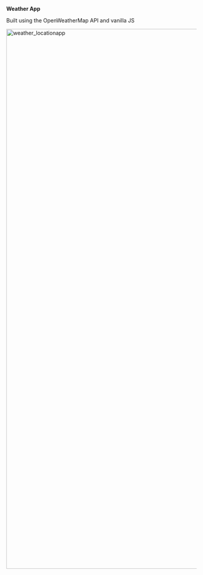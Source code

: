 **Weather App**

Built using the OpenWeatherMap API and vanilla JS



<img width="1427" alt="weather_locationapp" src="https://user-images.githubusercontent.com/41505038/47567998-c390f400-d8e4-11e8-95ff-a0d1a224425f.png">



